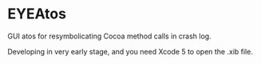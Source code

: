 EYEAtos
=======

GUI atos for resymbolicating Cocoa method calls in crash log.

Developing in very early stage, and you need Xcode 5 to open the .xib file.
